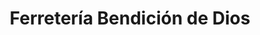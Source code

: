 ---
title: "Ferretería Bendición de Dios"
url: /masaya/ferreteria-bendicion-de-dios/
shop: Eisenwaren
---